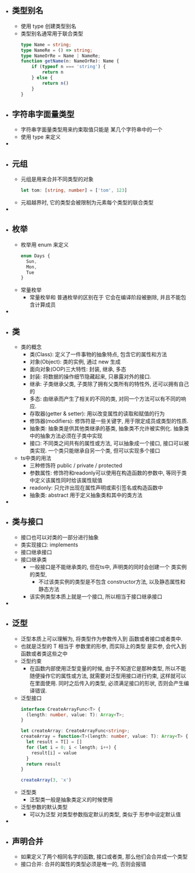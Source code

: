 - ## 类型别名
	- 使用 type 创建类型别名
	- 类型别名通常用于联合类型
	  ```ts
	  type Name = string;
	  type NameRe = () => string;
	  type NameOrRe = Name | NameRe;
	  function getName(n: NameOrRe): Name {
	      if (typeof n === 'string') {
	          return n
	      } else {
	          return n()
	      }
	  }
	  ```
- ## 字符串字面量类型
	- 字符串字面量类型用来约束取值只能是 某几个字符串中的一个
	- 使用 type 来定义
-
- ## 元组
	- 元组是用来合并不同类型的对象
	  ```ts
	  let tom: [string, number] = ['tom', 123]
	  ```
	- 元祖越界时, 它的类型会被限制为元素每个类型的联合类型
-
- ## 枚举
	- 枚举用 enum 来定义
	  ```ts
	  enum Days {
	    Sun,
	    Mon,
	    Tue
	  }
	  ```
	- 常量枚举
		- 常量枚举和 普通枚举的区别在于  它会在编译阶段被删除, 并且不能包含计算成员
-
- ## 类
	- 类的概念
		- 类(Class): 定义了一件事物的抽象特点, 包含它的属性和方法
		- 对象(Object): 类的实例, 通过 new 生成
		- 面向对象(OOP)三大特性: 封装, 继承, 多态
		- 封装: 将数据的操作细节隐藏起来, 只暴露对外的接口.
		- 继承: 子类继承父类, 子类除了拥有父类所有的特性外, 还可以拥有自己的
		- 多态: 由继承而产生了相关的不同的类, 对同一个方法可以有不同的响应.
		- 存取器(getter & setter): 用以改变属性的读取和赋值的行为
		- 修饰器(modifiers): 修饰符是一些关键字, 用于限定成员或类型的性质.
		- 抽象类: 抽象类是供其他类继承的基类, 抽象类不允许被实例化. 抽象类中的抽象方法必须在子类中实现
		- 接口: 不同类之间共有的属性或方法, 可以抽象成一个接口, 接口可以被类实现. 一个类只能继承自另一个类, 但可以实现多个接口
	- ts中类的用法
		- 三种修饰符 public / private / protected
		- 参数属性: 修饰符和readonly可以使用在构造函数的参数中, 等同于类中定义该属性同时给该属性赋值
		- readonly: 只允许出现在属性声明或索引签名或构造函数中
		- 抽象类: abstract 用于定义抽象类和其中的类方法
-
- ## 类与接口
	- 接口也可以对类的一部分进行抽象
	- 类实现接口: implements
	- 接口继承接口
	- 接口继承类
		- 一般接口是不能继承类的, 但在ts中, 声明类的同时会创建一个 类实例的类型,
			- 不过该类实例的类型是不包含 constructor方法, 以及静态属性和静态方法
		- 该实例类型本质上就是一个接口, 所以相当于接口继承接口
-
- ## 泛型
	- 泛型本质上可以理解为,  将类型作为参数传入到 函数或者接口或者类中.
	- 也就是泛型的 T 相当于 参数里的形参, 而实际上的类型 是实参,  会代入到函数或者类这些之中
	- 泛型约束
		- 在函数内部使用泛型变量的时候, 由于不知道它是那种类型, 所以不能随便操作它的属性或方法, 就需要对泛型用接口进行约束, 这样就可以在里面使用. 同时之后传入的类型, 必须满足接口的形状, 否则会产生编译错误.
	- 泛型接口
	  ```ts
	  interface CreateArrayFunc<T> {
	    (length: number, value: T): Array<T>;
	  }
	  
	  let createArray: CreateArrayFunc<string>;
	  createArray = function<T>(length: number, value: T): Array<T> {
	    let result = T[] = []
	    for (let i = 0; i < length; i++) {
	      result[i] = value
	    }
	    return result
	  }
	  
	  createArray(3, 'x')
	  ```
	- 泛型类
		- 泛型类一般是抽象类定义的时候使用
	- 泛型参数的默认类型
		- 可以为泛型 对类型参数指定默认的类型,  类似于 形参中设定默认值
-
- ## 声明合并
	- 如果定义了两个相同名字的函数, 接口或者类, 那么他们会合并成一个类型
	- 接口合并: 合并的属性的类型必须是唯一的, 否则会报错